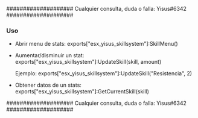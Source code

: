 #################### Cualquier consulta, duda o falla: Yisus#6342 ####################
### Uso
- Abrir menu de stats: 
    exports["esx_yisus_skillsystem"]:SkillMenu()

- Aumentar/disminuir un stat:
    exports["esx_yisus_skillsystem"]:UpdateSkill(skill, amount)

  Ejemplo: exports["esx_yisus_skillsystem"]:UpdateSkill("Resistencia", 2)

- Obtener datos de un stats:
    exports["esx_yisus_skillsystem"]:GetCurrentSkill(skill)

#################### Cualquier consulta, duda o falla: Yisus#6342 ####################